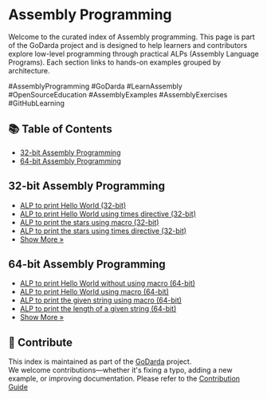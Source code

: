 # Assembly Programming

Welcome to the curated index of Assembly programming. This page is part of the GoDarda project and is designed to help learners and contributors explore low-level programming through practical ALPs (Assembly Language Programs). Each section links to hands-on examples grouped by architecture.

#AssemblyProgramming #GoDarda #LearnAssembly #OpenSourceEducation #AssemblyExamples #AssemblyExercises #GitHubLearning

## 📚 Table of Contents

- [32-bit Assembly Programming](#32-bit-assembly-programming)
- [64-bit Assembly Programming](#64-bit-assembly-programming)

## 32-bit Assembly Programming

- [ALP to print Hello World (32-bit)](https://godarda.in/asm/32-bit/gdvxqaz)  
- [ALP to print Hello World using times directive (32-bit)](https://godarda.in/asm/32-bit/gdbhdky)  
- [ALP to print the stars using macro (32-bit)](https://godarda.in/asm/32-bit/gdaeavq)  
- [ALP to print the stars using times directive (32-bit)](https://godarda.in/asm/32-bit/gdbqeza)  
- [Show More »](https://godarda.in/asm/32-bit)

## 64-bit Assembly Programming

- [ALP to print Hello World without using macro (64-bit)](https://godarda.in/asm/64-bit/gdatnak)  
- [ALP to print Hello World using macro (64-bit)](https://godarda.in/asm/64-bit/gdsgpyl)  
- [ALP to print the given string using macro (64-bit)](https://godarda.in/asm/64-bit/gdwagtz)  
- [ALP to print the length of a given string (64-bit)](https://godarda.in/asm/64-bit/gdcgame)  
- [Show More »](https://godarda.in/asm/64-bit)

## 🤝 Contribute

This index is maintained as part of the [GoDarda](https://github.com/godarda) project.  
We welcome contributions—whether it's fixing a typo, adding a new example, or improving documentation. Please refer to the [Contribution Guide](https://github.com/godarda/godarda.in/blob/main/CONTRIBUTING.md)